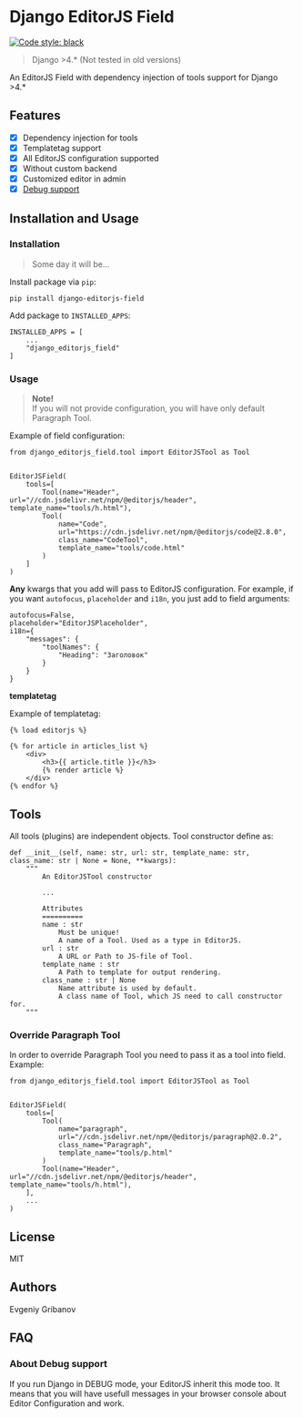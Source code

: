 # Django EditorJS Field
[![Code style: black](https://img.shields.io/badge/code%20style-black-000000.svg)](https://github.com/psf/black)
> Django >4.* (Not tested in old versions)

An EditorJS Field with dependency injection of tools support for Django >4.*

## Features

- [x] Dependency injection for tools
- [x] Templatetag support
- [x] All EditorJS configuration supported
- [x] Without custom backend
- [x] Customized editor in admin
- [x] [Debug support](#about-debug-support)

## Installation and Usage

### Installation
> Some day it will be...

Install package via `pip`:

```
pip install django-editorjs-field
```

Add package to `INSTALLED_APPS`:

```
INSTALLED_APPS = [
    ...
    "django_editorjs_field"
]
```

### Usage

>**Note!**<br>If you will not provide configuration, you will have only default Paragraph Tool.

Example of field configuration:

```
from django_editorjs_field.tool import EditorJSTool as Tool


EditorJSField(
    tools=[
        Tool(name="Header", url="//cdn.jsdelivr.net/npm/@editorjs/header", template_name="tools/h.html"),
        Tool(
            name="Code",
            url="https://cdn.jsdelivr.net/npm/@editorjs/code@2.8.0",
            class_name="CodeTool",
            template_name="tools/code.html"
        )
    ]
)
```

**Any** kwargs that you add will pass to EditorJS configuration. For example, if you want `autofocus`, `placeholder` and `i18n`, you just add to field arguments:

```
autofocus=False,
placeholder="EditorJSPlaceholder",
i18n={
    "messages": {
        "toolNames": {
            "Heading": "Заголовок"
        }
    }
}
```

**templatetag**

Example of templatetag:

```
{% load editorjs %}

{% for article in articles_list %}
    <div>
        <h3>{{ article.title }}</h3>
        {% render article %}
    </div>
{% endfor %}
```

## Tools

All tools (plugins) are independent objects. Tool constructor define as:

```
def __init__(self, name: str, url: str, template_name: str, class_name: str | None = None, **kwargs):
    """
        An EditorJSTool constructor

        ...

        Attributes
        ==========
        name : str
            Must be unique!
            A name of a Tool. Used as a type in EditorJS.
        url : str
            A URL or Path to JS-file of Tool.
        template_name : str
            A Path to template for output rendering.
        class_name : str | None
            Name attribute is used by default.
            A class name of Tool, which JS need to call constructor for.
    """
```

### Override Paragraph Tool

In order to override Paragraph Tool you need to pass it as a tool into field. Example:

```
from django_editorjs_field.tool import EditorJSTool as Tool


EditorJSField(
    tools=[
        Tool(
            name="paragraph",
            url="//cdn.jsdelivr.net/npm/@editorjs/paragraph@2.0.2",
            class_name="Paragraph",
            template_name="tools/p.html"
        )
        Tool(name="Header", url="//cdn.jsdelivr.net/npm/@editorjs/header", template_name="tools/h.html"),
    ],
    ...
)
```

## License
MIT

## Authors
Evgeniy Gribanov

## FAQ
### About Debug support
If you run Django in DEBUG mode, your EditorJS inherit this mode too. It means that you will have usefull messages in your browser console about Editor Configuration and work.